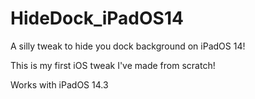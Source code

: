 # HideDock_iPadOS14
A silly tweak to hide you dock background on iPadOS 14! 

This is my first iOS tweak I've made from scratch!

Works with iPadOS 14.3
